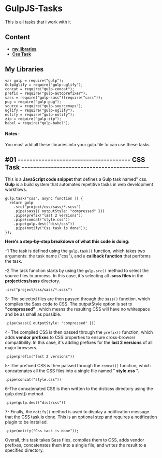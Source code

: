 # GulpJS-Tasks
This is all tasks that i work with it

## Content

- [**my libraries**](#my-libraries)
- [**Css Task**](#css-task)


## My Libraries

```
var gulp = require("gulp");
GulpUglify = require("gulp-uglify");
concat = require("gulp-concat");
prefix = require("gulp-autoprefixer");
sass = require("gulp-sass")(require("sass"));
pug = require("gulp-pug");
source = require("gulp-sourcemaps");
uglify = require("gulp-uglify");
notify = require("gulp-notify");
zip = require("gulp-zip");
babel = require("gulp-babel");
```
#### Notes :
You must add all these libraries into your gulp.file to can use these tasks

## \#01 -------------------------------------- CSS Task -------------------------------------------
This is a **JavaScript code snippet** that defines a Gulp task named" css. **Gulp** is a build system that automates repetitive tasks in web development workflows.
```
gulp.task("css", async function () {
  return gulp
    .src("project/css/sass/*.scss")
    .pipe(sass({ outputStyle: "compressed" }))
    .pipe(prefix("last 2 versions"))
    .pipe(concat("style.css"))
    .pipe(gulp.dest("dist/css"))
    .pipe(notify("Css task is done"));
});

```

**Here's a step-by-step breakdown of what this code is doing:**

-1 The task is defined using the ``gulp.task()`` function, which takes two arguments: the task name ("css"), and a **callback function** that performs the task.

-2 The task function starts by using the ``gulp.src()`` method to select the source files to process. In this case, it's selecting all **.scss files** in the **project/css/sass** directory.
```
.src("project/css/sass/*.scss")
```

3- The selected files are then passed through the ``sass()`` function, which compiles the Sass code to CSS. The outputStyle option is set to **"compressed"** , which means the resulting CSS will have no whitespace and be as small as possible.

```
.pipe(sass({ outputStyle: "compressed" }))
```

4- The compiled CSS is then passed through the ``prefix()`` function, which adds **vendor prefixes** to CSS properties to ensure cross-browser compatibility. In this case, it's adding prefixes for the **last 2 versions** of all major browsers.

```
.pipe(prefix("last 2 versions"))
```

5- The prefixed CSS is then passed through the ``concat()`` function, which concatenates all the CSS files into a single file named " **style.css** ".
```
.pipe(concat("style.css"))
```

6-The concatenated CSS is then written to the dist/css directory using the gulp.dest() method.
```
.pipe(gulp.dest("dist/css"))
```

7- Finally, the ``notify()`` method is used to display a notification message that the CSS task is done. This is an optional step and requires a notification plugin to be installed.

````
.pipe(notify("Css task is done"));
````

Overall, this task takes Sass files, compiles them to CSS, adds vendor prefixes, concatenates them into a single file, and writes the result to a specified directory.
